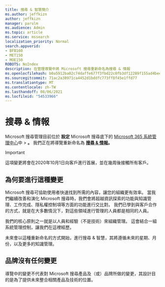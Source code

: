 ```yaml
---
title: 搜尋 & 智慧簡介
ms.author: jeffkizn
author: jeffkizn
manager: parulm
ms.audience: Admin
ms.topic: article
ms.service: mssearch
localization_priority: Normal
search.appverid:
- BFB160
- MET150
- MOE150
ROBOTS: NoIndex
description: 在管理導覽中將 Microsoft 搜尋重新命名為搜尋 & 情報
ms.openlocfilehash: b0a5912ba02c74daffe677f3fbd22c0fb3df12289f155ad4beef69484771fcf3
ms.sourcegitcommit: 71ac2a38971ca4452d1bddfc773ff8f45e1ffd77
ms.translationtype: MT
ms.contentlocale: zh-TW
ms.lasthandoff: 08/06/2021
ms.locfileid: "54533966"
---
```

# <a name="search--intelligence"></a>搜尋 & 情報

Microsoft 搜尋管理目前位於 **設定** Microsoft 搜尋底下的 [Microsoft 365 系統管理中心](https://admin.microsoft.com)中  >  **[](https://admin.microsoft.com/Adminportal/Home#/MicrosoftSearch)。** 我們正在將導覽重新命名為 **[搜尋 & 情報](https://admin.microsoft.com/Adminportal/Home#/MicrosoftSearch)。**

> [!Important]
> 這項變更將會在2020年10月1日向客戶進行首展，並在幾周後接觸所有客戶。

## <a name="why-we-are-making-this-change"></a>為何要進行這種變更

Microsoft 搜尋可協助使用者快速找到所需的內容，讓您的組織更有效率。 當我們繼續改善和演化 Microsoft 搜尋時，我們會將超越資訊探索的功能與知識管理、工作完成、隱私權控制項等方面的功能進行交比對。
我們已學到與客戶合作的方式，就是在大多數情況下，對這些領域進行管理的人員都是相同的人員。

我們的核心原則之一就是以人員和經驗（不是技術）來組織管理。 這會結合一組系統管理控制，讓我們在這裡經歷。

未來會以這種重新命名的方式開始，進行搜尋 & 智慧，其將遵循未來的星期、月份，以及更多的知識管理。

## <a name="no-change-in-the-brand"></a>品牌沒有任何變更

導覽中的變更不代表對 Microsoft 搜尋產品及（或）品牌所做的變更，其設計目的是為了提供未來整合相關產品及技術的位置。
